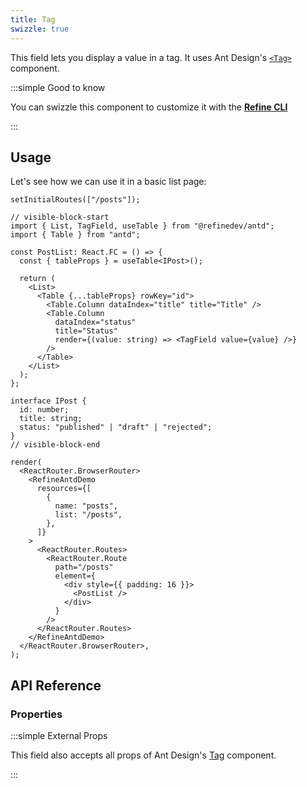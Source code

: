 ```yaml
---
title: Tag
swizzle: true
---
```


This field lets you display a value in a tag. It uses Ant Design's [`<Tag>`](https://ant.design/components/tag/) component.

:::simple Good to know

You can swizzle this component to customize it with the [**Refine CLI**](/docs/packages/list-of-packages)

:::

## Usage

Let's see how we can use it in a basic list page:

```tsx live previewHeight=280px url=http://localhost:3000/posts
setInitialRoutes(["/posts"]);

// visible-block-start
import { List, TagField, useTable } from "@refinedev/antd";
import { Table } from "antd";

const PostList: React.FC = () => {
  const { tableProps } = useTable<IPost>();

  return (
    <List>
      <Table {...tableProps} rowKey="id">
        <Table.Column dataIndex="title" title="Title" />
        <Table.Column
          dataIndex="status"
          title="Status"
          render={(value: string) => <TagField value={value} />}
        />
      </Table>
    </List>
  );
};

interface IPost {
  id: number;
  title: string;
  status: "published" | "draft" | "rejected";
}
// visible-block-end

render(
  <ReactRouter.BrowserRouter>
    <RefineAntdDemo
      resources={[
        {
          name: "posts",
          list: "/posts",
        },
      ]}
    >
      <ReactRouter.Routes>
        <ReactRouter.Route
          path="/posts"
          element={
            <div style={{ padding: 16 }}>
              <PostList />
            </div>
          }
        />
      </ReactRouter.Routes>
    </RefineAntdDemo>
  </ReactRouter.BrowserRouter>,
);
```

## API Reference

### Properties

<PropsTable module="@refinedev/antd/TagField" value-description="Tag content" />

:::simple External Props

This field also accepts all props of Ant Design's [Tag](https://ant.design/components/tag/#API) component.

:::
